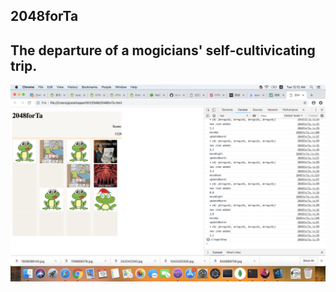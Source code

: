 2048forTa
---
The departure of a mogicians' self-cultivicating trip.
---
![Let's get start!](./img/ScreenShot-v0.0.1.png)
